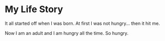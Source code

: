 # My Life Story

It all started off when I was born. At first I was not hungry... then it hit me.

Now I am an adult and I am hungry all the time. So hungry. 